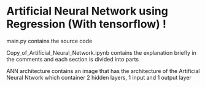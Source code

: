 # Artificial Neural Network using Regression (With tensorflow) !
main.py contains the source code

Copy_of_Artificial_Neural_Network.ipynb contains the explanation briefly in the comments and each section is divided into parts

ANN architecture contains an image that has the architecture of the Artificial Neural Ntwork which container 2 hidden layers, 1 input and 1 output layer
